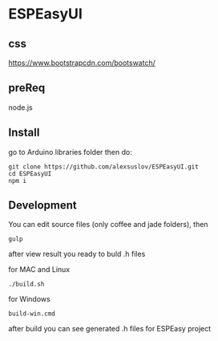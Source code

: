 # ESPEasyUI
## css
https://www.bootstrapcdn.com/bootswatch/

## preReq
node.js

## Install
go to Arduino libraries folder then do:
```
git clone https://github.com/alexsuslov/ESPEasyUI.git
cd ESPEasyUI
npm i
```
## Development
You can edit source files (only coffee and jade folders), then
```
gulp
```
after view result you ready to buld .h files

for MAC and Linux
```
./build.sh
```
for Windows
```
build-win.cmd 
```
after build you can see generated .h files for ESPEasy project
